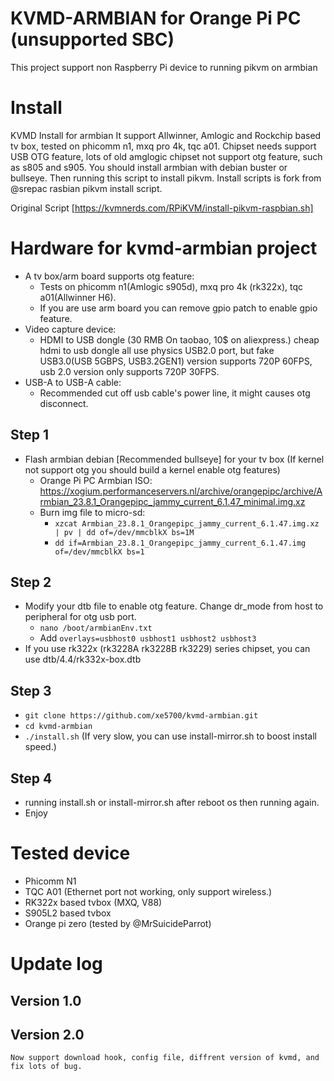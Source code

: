 # KVMD-ARMBIAN for Orange Pi PC (unsupported SBC)
This project support non Raspberry Pi device to running pikvm on armbian
# Install
KVMD Install for armbian
It support Allwinner, Amlogic and Rockchip based tv box, tested on phicomm n1, mxq pro 4k, tqc a01. 
Chipset needs support USB OTG feature, lots of old amglogic chipset not support otg feature, such as s805 and s905.
You should install armbian with debian buster or bullseye.
Then running this script to install pikvm.
Install scripts is fork from @srepac rasbian pikvm install script.

Original Script [https://kvmnerds.com/RPiKVM/install-pikvm-raspbian.sh]

# Hardware for kvmd-armbian project
* A tv box/arm board supports otg feature:
    - Tests on phicomm n1(Amlogic s905d), mxq pro 4k (rk322x), tqc a01(Allwinner H6). 
    - If you are use arm board you can remove gpio patch to enable gpio feature.
* Video capture device:
    - HDMI to USB dongle (30 RMB On taobao, 10$ on aliexpress.)
      cheap hdmi to usb dongle all use physics USB2.0 port, but fake USB3.0(USB 5GBPS, USB3.2GEN1) version supports 720P 60FPS,
      usb 2.0 version only supports 720P 30FPS.
* USB-A to USB-A cable:
    - Recommended cut off usb cable's power line, it might causes otg disconnect.

## Step 1
- Flash armbian debian [Recommended bullseye] for your tv box (If kernel not support otg you should build a kernel enable otg features)
    - Orange Pi PC Armbian ISO: https://xogium.performanceservers.nl/archive/orangepipc/archive/Armbian_23.8.1_Orangepipc_jammy_current_6.1.47_minimal.img.xz
    - Burn img file to micro-sd:
        - `xzcat Armbian_23.8.1_Orangepipc_jammy_current_6.1.47.img.xz | pv | dd of=/dev/mmcblkX bs=1M`
        - `dd if=Armbian_23.8.1_Orangepipc_jammy_current_6.1.47.img of=/dev/mmcblkX bs=1`
## Step 2
- Modify your dtb file to enable otg feature. Change dr_mode from host to peripheral for otg usb port.
    - `nano /boot/armbianEnv.txt`
    - Add `overlays=usbhost0 usbhost1 usbhost2 usbhost3`
- If you use rk322x (rk3228A rk3228B rk3229) series chipset, you can use dtb/4.4/rk332x-box.dtb 
## Step 3
- `git clone https://github.com/xe5700/kvmd-armbian.git`
- `cd kvmd-armbian`
- `./install.sh` (If very slow, you can use install-mirror.sh to boost install speed.)
## Step 4
- running install.sh or install-mirror.sh after reboot os then running again.
- Enjoy

# Tested device
 - Phicomm N1
 - TQC A01 (Ethernet port not working, only support wireless.)
 - RK322x based tvbox (MXQ, V88)
 - S905L2 based tvbox
 - Orange pi zero (tested by @MrSuicideParrot)


# Update log
## Version 1.0
    
## Version 2.0
    Now support download hook, config file, diffrent version of kvmd, and fix lots of bug. 
